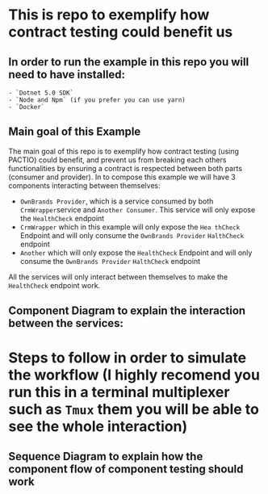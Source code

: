# This is repo to exemplify how contract testing could benefit us

## In order to run the example in this repo you will need to have installed:
    - `Dotnet 5.0 SDK`
    - `Node and Npm` (if you prefer you can use yarn)
    - `Docker`

## Main goal of this Example

The main goal of this repo is to exemplify how contract testing (using PACTIO) could benefit, and prevent us from breaking each others functionalities by ensuring a contract is respected between both parts (consumer and provider). 
In to compose this example we will have 3 components interacting between themselves:

-  `OwnBrands Provider`, which is a service consumed by both `CrmWrapper`service and `Another Consumer`. This service will only expose the `HealthCheck` endpoint
- `CrmWrapper` which in this example will only expose the `Hea thCheck` Endpoint and will only consume the `OwnBrands Provider` `HalthCheck` endpoint
- `Another` which will only expose the `HealthCheck` Endpoint and will only consume the `OwnBrands Provider` `HalthCheck` endpoint

All the services will only interact between themselves to make the `HealthCheck` endpoint work.

## Component Diagram to explain the interaction between the services:

# Steps to follow in order to simulate the workflow (I highly recomend you run this in a terminal multiplexer such as `Tmux` them you will be able to see the whole interaction)

## Sequence Diagram to explain how the component flow of component testing should work
